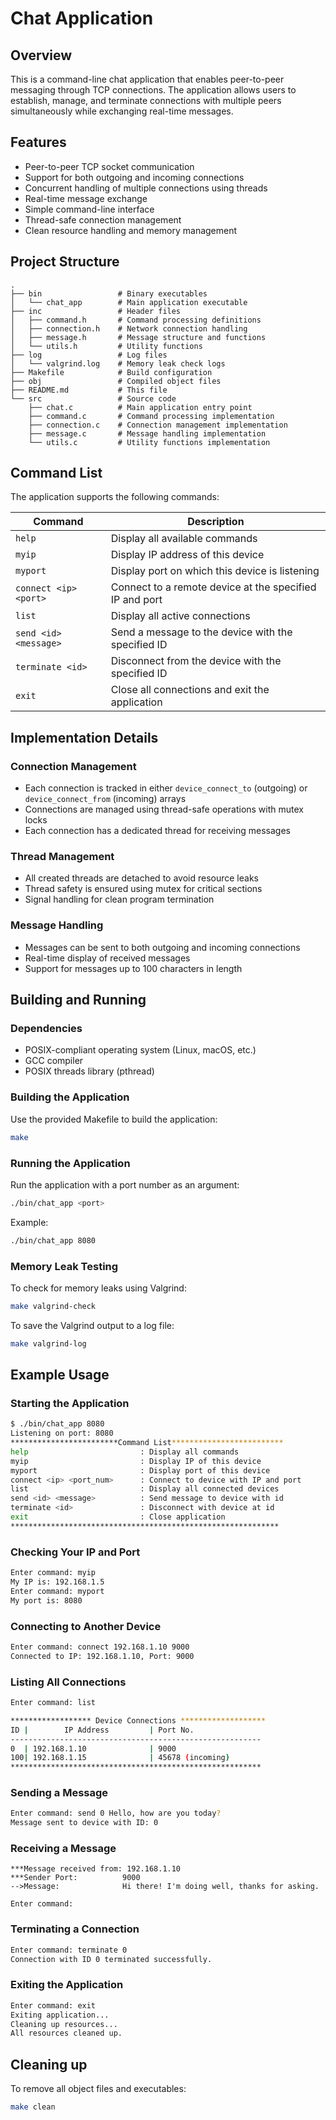 # Chat Application

## Overview
This is a command-line chat application that enables peer-to-peer messaging through TCP connections. The application allows users to establish, manage, and terminate connections with multiple peers simultaneously while exchanging real-time messages.

## Features
- Peer-to-peer TCP socket communication
- Support for both outgoing and incoming connections
- Concurrent handling of multiple connections using threads
- Real-time message exchange
- Simple command-line interface
- Thread-safe connection management
- Clean resource handling and memory management

## Project Structure
```
.
├── bin                 # Binary executables
│   └── chat_app        # Main application executable
├── inc                 # Header files
│   ├── command.h       # Command processing definitions
│   ├── connection.h    # Network connection handling
│   ├── message.h       # Message structure and functions
│   └── utils.h         # Utility functions
├── log                 # Log files
│   └── valgrind.log    # Memory leak check logs
├── Makefile            # Build configuration
├── obj                 # Compiled object files
├── README.md           # This file
└── src                 # Source code
    ├── chat.c          # Main application entry point
    ├── command.c       # Command processing implementation
    ├── connection.c    # Connection management implementation
    ├── message.c       # Message handling implementation
    └── utils.c         # Utility functions implementation
```

## Command List
The application supports the following commands:

| Command | Description |
|---------|-------------|
| `help` | Display all available commands |
| `myip` | Display IP address of this device |
| `myport` | Display port on which this device is listening |
| `connect <ip> <port>` | Connect to a remote device at the specified IP and port |
| `list` | Display all active connections |
| `send <id> <message>` | Send a message to the device with the specified ID |
| `terminate <id>` | Disconnect from the device with the specified ID |
| `exit` | Close all connections and exit the application |

## Implementation Details

### Connection Management
- Each connection is tracked in either `device_connect_to` (outgoing) or `device_connect_from` (incoming) arrays
- Connections are managed using thread-safe operations with mutex locks
- Each connection has a dedicated thread for receiving messages

### Thread Management
- All created threads are detached to avoid resource leaks
- Thread safety is ensured using mutex for critical sections
- Signal handling for clean program termination

### Message Handling
- Messages can be sent to both outgoing and incoming connections
- Real-time display of received messages
- Support for messages up to 100 characters in length

## Building and Running

### Dependencies
- POSIX-compliant operating system (Linux, macOS, etc.)
- GCC compiler
- POSIX threads library (pthread)

### Building the Application
Use the provided Makefile to build the application:
```bash
make
```

### Running the Application
Run the application with a port number as an argument:
```bash
./bin/chat_app <port>
```
Example:
```bash
./bin/chat_app 8080
```

### Memory Leak Testing
To check for memory leaks using Valgrind:
```bash
make valgrind-check
```

To save the Valgrind output to a log file:
```bash
make valgrind-log
```

## Example Usage

### Starting the Application
```bash
$ ./bin/chat_app 8080
Listening on port: 8080
************************Command List*************************
help                         : Display all commands
myip                         : Display IP of this device
myport                       : Display port of this device
connect <ip> <port_num>      : Connect to device with IP and port
list                         : Display all connected devices
send <id> <message>          : Send message to device with id
terminate <id>               : Disconnect with device at id
exit                         : Close application
************************************************************
```

### Checking Your IP and Port
```bash
Enter command: myip
My IP is: 192.168.1.5
Enter command: myport
My port is: 8080
```

### Connecting to Another Device
```bash
Enter command: connect 192.168.1.10 9000
Connected to IP: 192.168.1.10, Port: 9000
```

### Listing All Connections
```bash
Enter command: list

****************** Device Connections *******************
ID |        IP Address         | Port No.
--------------------------------------------------------
0  | 192.168.1.10              | 9000
100| 192.168.1.15              | 45678 (incoming)
********************************************************
```

### Sending a Message
```bash
Enter command: send 0 Hello, how are you today?
Message sent to device with ID: 0
```

### Receiving a Message
```
***Message received from: 192.168.1.10
***Sender Port:          9000
-->Message:              Hi there! I'm doing well, thanks for asking.

Enter command: 
```

### Terminating a Connection
```bash
Enter command: terminate 0
Connection with ID 0 terminated successfully.
```

### Exiting the Application
```bash
Enter command: exit
Exiting application...
Cleaning up resources...
All resources cleaned up.
```

## Cleaning up
To remove all object files and executables:
```bash
make clean
```